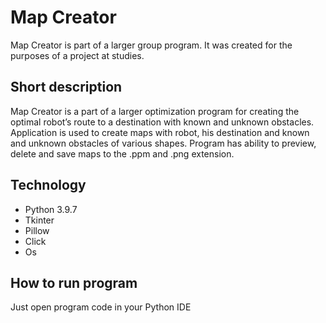 # Map Creator
 Map Creator is part of a larger group program. It was created for the purposes of a project at studies.

## Short description
 Map Creator is a part of a larger optimization program for creating the optimal robot’s route to a destination with known and unknown obstacles. Application is used to create maps with robot, his destination and known and unknown obstacles of various shapes. Program has ability to preview, delete and save maps to the .ppm and .png extension.

## Technology
* Python 3.9.7
* Tkinter
* Pillow
* Click
* Os

## How to run program
Just open program code in your Python IDE
